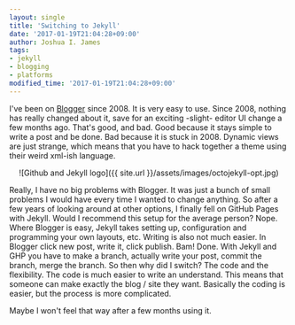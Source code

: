 ```yaml
---
layout: single
title: 'Switching to Jekyll'
date: '2017-01-19T21:04:28+09:00'
author: Joshua I. James
tags:
- jekyll
- blogging
- platforms
modified_time: '2017-01-19T21:04:28+09:00'
---
```


I've been on [Blogger](http://blogger.com) since 2008. It is very easy to use. Since 2008, nothing has really changed about it, save for an exciting -slight- editor UI change a few months ago. That's good, and bad. Good because it stays simple to write a post and be done. Bad because it is stuck in 2008. Dynamic views are just strange, which means that you have to hack together a theme using their weird xml-ish language.

<center>![Github and Jekyll logo]({{ site.url }}/assets/images/octojekyll-opt.jpg)</center>

Really, I have no big problems with Blogger. It was just a bunch of small problems I would have every time I wanted to change anything. So after a few years of looking around at other options, I finally fell on GitHub Pages with Jekyll. Would I recommend this setup for the average person? Nope. Where Blogger is easy, Jekyll takes setting up, configuration and programming your own layouts, etc. Writing is also not much easier. In Blogger click new post, write it, click publish. Bam! Done. With Jekyll and GHP you have to make a branch, actually write your post, commit the branch, merge the branch. So then why did I switch? The code and the flexibility. The code is much easier to write an understand. This means that someone can make exactly the blog / site they want. Basically the coding is easier, but the process is more complicated.

Maybe I won't feel that way after a few months using it. 

